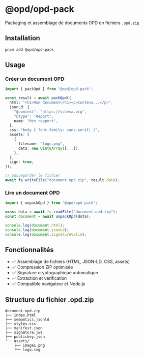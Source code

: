 # @opd/opd-pack

Packaging et assemblage de documents OPD en fichiers `.opd.zip`.

## Installation

```bash
pnpm add @opd/opd-pack
```

## Usage

### Créer un document OPD

```typescript
import { packOpd } from "@opd/opd-pack";

const result = await packOpd({
  html: "<h1>Mon document</h1><p>Contenu...</p>",
  jsonLd: {
    "@context": "https://schema.org",
    "@type": "Report",
    name: "Mon rapport",
  },
  css: "body { font-family: sans-serif; }",
  assets: [
    {
      filename: "logo.png",
      data: new Uint8Array([...]),
    },
  ],
  sign: true,
});

// Sauvegarder le fichier
await fs.writeFile("document.opd.zip", result.data);
```

### Lire un document OPD

```typescript
import { unpackOpd } from "@opd/opd-pack";

const data = await fs.readFile("document.opd.zip");
const document = await unpackOpd(data);

console.log(document.html);
console.log(document.jsonLd);
console.log(document.signatureValid);
```

## Fonctionnalités

- ✅ Assemblage de fichiers (HTML, JSON-LD, CSS, assets)
- ✅ Compression ZIP optimisée
- ✅ Signature cryptographique automatique
- ✅ Extraction et vérification
- ✅ Compatible navigateur et Node.js

## Structure du fichier .opd.zip

```
document.opd.zip
├── index.html
├── semantics.jsonld
├── styles.css
├── manifest.json
├── signature.jws
├── publickey.json
└── assets/
    ├── image1.png
    └── logo.svg
```


